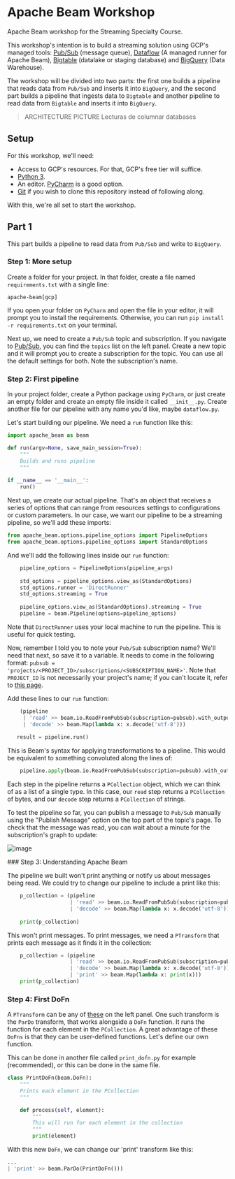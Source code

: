 # Apache Beam Workshop
Apache Beam workshop for the Streaming Specialty Course.

This workshop's intention is to build a streaming solution using GCP's managed tools: [Pub/Sub](https://cloud.google.com/pubsub) (message queue), [Dataflow](https://cloud.google.com/dataflow) (A managed runner for Apache Beam), [Bigtable](https://cloud.google.com/bigtable) (datalake or staging database) and [BigQuery](https://cloud.google.com/bigquery) (Data Warehouse).

The workshop will be divided into two parts: the first one builds a pipeline that reads data from `Pub/Sub` and inserts it into `BigQuery`, and the second part builds a pipeline that ingests data to `Bigtable` and another pipeline to read data from `Bigtable` and inserts it into `BigQuery`.

> ARCHITECTURE PICTURE
> Lecturas de columnar databases

## Setup
For this workshop, we'll need:

- Access to GCP's resources. For that, GCP's free tier will suffice.
- [Python 3](https://www.python.org/downloads/).
- An editor. [PyCharm](https://www.jetbrains.com/pycharm/download/) is a good option.
- [Git](https://git-scm.com/) if you wish to clone this repository instead of following along.

With this, we're all set to start the workshop.

## Part 1

This part builds a pipeline to read data from `Pub/Sub` and write to `BigQuery`.

### Step 1: More setup
Create a folder for your project. In that folder, create a file named `requirements.txt` with a single line:
```
apache-beam[gcp]
```

If you open your folder on `PyCharm` and open the file in your editor, it will prompt you to install the requirements. Otherwise, you can run `pip install -r requirements.txt` on your terminal.

Next up, we need to create a `Pub/Sub` topic and subscription. If you navigate to [Pub/Sub](https://console.cloud.google.com/cloudpubsub/), you can find the `topics` list on the left panel. Create a new topic and it will prompt you to create a subscription for the topic. You can use all the default settings for both. Note the subscription's name.

### Step 2: First pipeline
In your project folder, create a Python package using `PyCharm`, or just create an empty folder and create an empty file inside it called `__init__.py`. Create another file for our pipeline with any name you'd like, maybe `dataflow.py`.

Let's start building our pipeline. We need a `run` function like this:
```python
import apache_beam as beam

def run(argv=None, save_main_session=True):
	"""
	Builds and runs pipeline
	"""
	
if __name__ == '__main__':
	run()
```

Next up, we create our actual pipeline. That's an object that receives a series of options that can range from resources settings to configurations or custom parameters. In our case, we want our pipeline to be a streaming pipeline, so we'll add these imports:

```python
from apache_beam.options.pipeline_options import PipelineOptions
from apache_beam.options.pipeline_options import StandardOptions
```

And we'll add the following lines inside our `run` function:
```python
    pipeline_options = PipelineOptions(pipeline_args)
    
    std_options = pipeline_options.view_as(StandardOptions)
    std_options.runner = 'DirectRunner'
    std_options.streaming = True
    
    pipeline_options.view_as(StandardOptions).streaming = True
    pipeline = beam.Pipeline(options=pipeline_options)
```
Note that `DirectRunner` uses your local machine to run the pipeline. This is useful for quick testing.

Now, remember I told you to note your `Pub/Sub` subscription name? We'll need that next, so save it to a variable. It needs to come in the following format: `pubsub = 'projects/<PROJECT_ID>/subscriptions/<SUBSCRIPTION_NAME>'`. Note that `PROJECT_ID` is not necessarily your project's name; if you can't locate it, refer to [this page](https://support.google.com/googleapi/answer/7014113?hl=en).

Add these lines to our `run` function:
```python
    (pipeline
     | 'read' >> beam.io.ReadFromPubSub(subscription=pubsub).with_output_types(bytes)
     | 'decode' >> beam.Map(lambda x: x.decode('utf-8')))
     
   result = pipeline.run()
```

This is Beam's syntax for applying transformations to a pipeline. This would be equivalent to something convoluted along the lines of:
```python
    pipeline.apply(beam.io.ReadFromPubSub(subscription=pubsub).with_output_types(bytes), 'read').apply(beam.Map(lambda x: x.decode('utf-8')), 'decode')
```

Each step in the pipeline returns a `PCollection` object, which we can think of as a list of a single type. In this case, our `read` step returns a `PCollection` of bytes, and our `decode` step returns a `PCollection` of strings.

To test the pipeline so far, you can publish a message to `Pub/Sub` manually using the "Publish Message" option on the top part of the topic's page. To check that the message was read, you can wait about a minute for the subscription's graph to update:

![image](https://user-images.githubusercontent.com/92763131/164755931-051d0bcb-09c6-4392-b6d9-f9c82b88db41.png)

### Step 3: Understanding Apache Beam

The pipeline we built won't print anything or notify us about messages being read. We could try to change our pipeline to include a print like this:
```python
    p_collection = (pipeline
                    | 'read' >> beam.io.ReadFromPubSub(subscription=pubsub).with_output_types(bytes)
                    | 'decode' >> beam.Map(lambda x: x.decode('utf-8')))
     
    print(p_collection)
```

This won't print messages. To print messages, we need a `PTransform` that prints each message as it finds it in the collection:
```python
    p_collection = (pipeline
                    | 'read' >> beam.io.ReadFromPubSub(subscription=pubsub).with_output_types(bytes)
                    | 'decode' >> beam.Map(lambda x: x.decode('utf-8')))
                    | 'print' >> beam.Map(lambda x: print(x)))
    print(p_collection)
```

### Step 4: First DoFn

A `PTransform` can be any of [these](https://beam.apache.org/documentation/transforms/python/elementwise/pardo/) on the left panel. One such transform is the `ParDo` transform, that works alongside a `DoFn` function. It runs the function for each element in the `PCollection`. A great advantage of these `DoFns` is that they can be user-defined functions. Let's define our own function.

This can be done in another file called `print_dofn.py` for example (recommended), or this can be done in the same file.

```python
class PrintDoFn(beam.DoFn):
    """
    Prints each element in the PCollection
    """

    def process(self, element):
        """
        This will run for each element in the collection
        """
        print(element)
```

With this new `DoFn`, we can change our 'print' transform like this:
```python
...
| 'print' >> beam.ParDo(PrintDoFn()))
```
